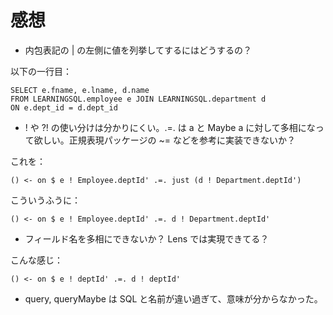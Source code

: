 # 感想

- 内包表記の | の左側に値を列挙してするにはどうするの？

以下の一行目：

    SELECT e.fname, e.lname, d.name
    FROM LEARNINGSQL.employee e JOIN LEARNINGSQL.department d
    ON e.dept_id = d.dept_id

- ! や ?! の使い分けは分かりにくい。.=. は a と Maybe a に対して多相になって欲しい。正規表現パッケージの ~= などを参考に実装できないか？

これを：

    () <- on $ e ! Employee.deptId' .=. just (d ! Department.deptId')


こういうふうに：


    () <- on $ e ! Employee.deptId' .=. d ! Department.deptId'


- フィールド名を多相にできないか？ Lens では実現できてる？

こんな感じ：

    () <- on $ e ! deptId' .=. d ! deptId'

- query, queryMaybe は SQL と名前が違い過ぎて、意味が分からなかった。


